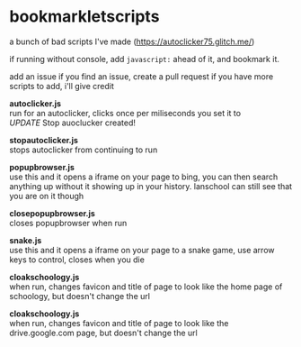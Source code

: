 # bookmarkletscripts  
a bunch of bad scripts I've made (https://autoclicker75.glitch.me/)
  
if running without console, add `javascript:` ahead of it, and bookmark it.  
  
add an issue if you find an issue, create a pull request if you have more scripts to add, i'll give credit
  
**autoclicker.js**  
run for an autoclicker, clicks once per miliseconds you set it to  
*UPDATE* Stop auoclucker created!  

**stopautoclicker.js**  
stops autoclicker from continuing to run

**popupbrowser.js**  
use this and it opens a iframe on your page to bing, you can then search anything up without it showing up in your history. lanschool can still see that you are on it though  
  
**closepopupbrowser.js**  
closes popupbrowser when run  

**snake.js**  
use this and it opens a iframe on your page to a snake game, use arrow keys to control, closes when you die
  
**cloakschoology.js**  
when run, changes favicon and title of page to look like the home page of schoology, but doesn't change the url  
  
**cloakschoology.js**  
when run, changes favicon and title of page to look like the drive.google.com page, but doesn't change the url 
